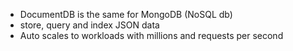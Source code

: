 - DocumentDB is the same for MongoDB (NoSQL db)
- store, query and index JSON data
- Auto scales to workloads with millions and requests per second

